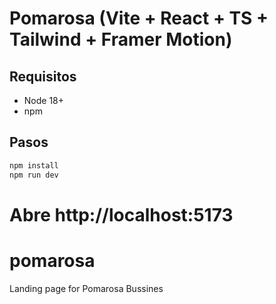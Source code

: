 # Pomarosa (Vite + React + TS + Tailwind + Framer Motion)

## Requisitos
- Node 18+
- npm

## Pasos
```bash
npm install
npm run dev
```

Abre http://localhost:5173
=======
# pomarosa
Landing page for Pomarosa Bussines
